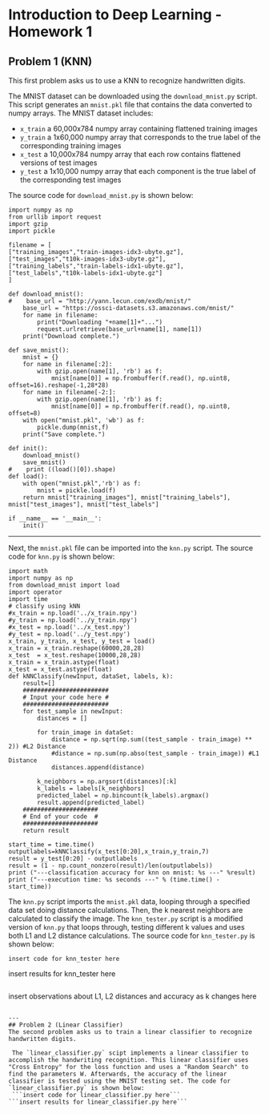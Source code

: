 # Introduction to Deep Learning - Homework 1

## Problem 1 (KNN)
This first problem asks us to use a KNN to recognize handwritten digits.

The MNIST dataset can be downloaded using the `download_mnist.py` script. This script generates an `mnist.pkl` file that contains the data converted to numpy arrays. The MNIST dataset includes: 
- `x_train` a 60,000x784 numpy array containing flattened training images
- `y_train` a 1x60,000 numpy array that corresponds to the true label of the corresponding training images
- `x_test` a 10,000x784 numpy array that each row contains flattened versions of test images
- `y_test` a 1x10,000 numpy array that each component is the true label of the corresponding test images

The source code for `download_mnist.py` is shown below:
```
import numpy as np
from urllib import request
import gzip
import pickle

filename = [
["training_images","train-images-idx3-ubyte.gz"],
["test_images","t10k-images-idx3-ubyte.gz"],
["training_labels","train-labels-idx1-ubyte.gz"],
["test_labels","t10k-labels-idx1-ubyte.gz"]
]

def download_mnist():
#    base_url = "http://yann.lecun.com/exdb/mnist/"
    base_url = "https://ossci-datasets.s3.amazonaws.com/mnist/"
    for name in filename:
        print("Downloading "+name[1]+"...")
        request.urlretrieve(base_url+name[1], name[1])
    print("Download complete.")

def save_mnist():
    mnist = {}
    for name in filename[:2]:
        with gzip.open(name[1], 'rb') as f:
            mnist[name[0]] = np.frombuffer(f.read(), np.uint8, offset=16).reshape(-1,28*28)
    for name in filename[-2:]:
        with gzip.open(name[1], 'rb') as f:
            mnist[name[0]] = np.frombuffer(f.read(), np.uint8, offset=8)
    with open("mnist.pkl", 'wb') as f:
        pickle.dump(mnist,f)
    print("Save complete.")

def init():
    download_mnist()
    save_mnist()
#    print ((load()[0]).shape)
def load():
    with open("mnist.pkl",'rb') as f:
        mnist = pickle.load(f)
    return mnist["training_images"], mnist["training_labels"], mnist["test_images"], mnist["test_labels"]

if __name__ == '__main__':
    init()
```
---

Next, the `mnist.pkl` file can be imported into the `knn.py` script. The source code for `knn.py` is shown below:
```
import math
import numpy as np  
from download_mnist import load
import operator  
import time
# classify using kNN  
#x_train = np.load('../x_train.npy')
#y_train = np.load('../y_train.npy')
#x_test = np.load('../x_test.npy')
#y_test = np.load('../y_test.npy')
x_train, y_train, x_test, y_test = load()
x_train = x_train.reshape(60000,28,28)
x_test  = x_test.reshape(10000,28,28)
x_train = x_train.astype(float)
x_test = x_test.astype(float)
def kNNClassify(newInput, dataSet, labels, k): 
    result=[]
    ########################
    # Input your code here #
    ########################
    for test_sample in newInput:
        distances = []

        for train_image in dataSet:
            distance = np.sqrt(np.sum((test_sample - train_image) ** 2)) #L2 Distance
            #distance = np.sum(np.abso(test_sample - train_image)) #L1 Distance
            distances.append(distance)
        
        k_neighbors = np.argsort(distances)[:k]
        k_labels = labels[k_neighbors]
        predicted_label = np.bincount(k_labels).argmax()
        result.append(predicted_label)
    #####################
    # End of your code  #
    #####################
    return result

start_time = time.time()
outputlabels=kNNClassify(x_test[0:20],x_train,y_train,7)
result = y_test[0:20] - outputlabels
result = (1 - np.count_nonzero(result)/len(outputlabels))
print ("---classification accuracy for knn on mnist: %s ---" %result)
print ("---execution time: %s seconds ---" % (time.time() - start_time))
```

The `knn.py` script imports the `mnist.pkl` data, looping through a specified data set doing distance calculations. Then, the k nearest neighbors are calculated to classify the image. The `knn_tester.py` script is a modified version  of `knn.py` that loops through, testing different k values and uses both L1 and L2 distance calculations. The source code for `knn_tester.py` is shown below:
```
insert code for knn_tester here
```
insert results for knn_tester here
```

```
insert observations about L1, L2 distances and accuracy as k changes here
```

---
## Problem 2 (Linear Classifier)
The second problem asks us to train a linear classifier to recognize handwritten digits.

 The `linear_classifier.py` scipt implements a linear classifier to accomplish the handwriting recognition. This linear classifier uses "Cross Entropy" for the loss function and uses a "Random Search" to find the parameters W. Afterwards, the accuracy of the linear classifier is tested using the MNIST testing set. The code for `linear_classifier.py` is shown below:
 ```insert code for linear_classifier.py here``` 
```insert results for linear_classifier.py here```